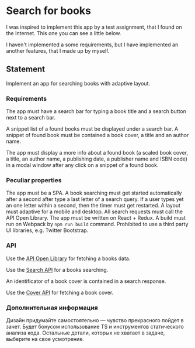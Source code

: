 # Search for books

I was inspired to implement this app by a test assignment, that I found on the Internet. This one you can see a little below.

I haven't implemented a some requirements, but I have implemented an another features, that I made up by myself.

## Statement	

Implement an app for searching books with adaptive layout.

### Requirements

The app must have a search bar for typing a book title and a search button next to a search bar.

A snippet list of a found books must be displayed under a search bar. A snippet of found book must be contained a book cover, a title and an author name.

The app must display a more info about a found book (a scaled book cover, a title, an author name, a publishing date, a publisher name and ISBN code) in a modal window after any click on a snippet of a found book.

### Peculiar properties

The app must be a SPA.
A book searching must get started automatically after a second after type a last letter of a search query. If a user types yet an one letter within a second, then the timer must get restarted.
A layout must adaptive for a mobile and desktop.
All search requests must call the API Open Library.
The app must be written on React + Redux.
A build must run on Webpack by `npm run build` command.
Prohibited to use a third party UI libraries, e.g. Twitter Bootstrap.

### API

Use the [API Open Library](https://openlibrary.org/developers/api) for fetching a books data.

Use the [Search API](https://openlibrary.org/dev/docs/api/search) for a books searching.

An identificator of a book cover is contained in a search response.

Use the [Cover API](https://openlibrary.org/dev/docs/api/covers) for fetching a book cover.

### Дополнительная информация

Дизайн придумайте самостоятельно — чувство прекрасного пойдет в зачет. Будет бонусом использование TS и инструментов статического анализа кода. Остальные детали, которых не хватает в задаче, выберите на свое усмотрение.
